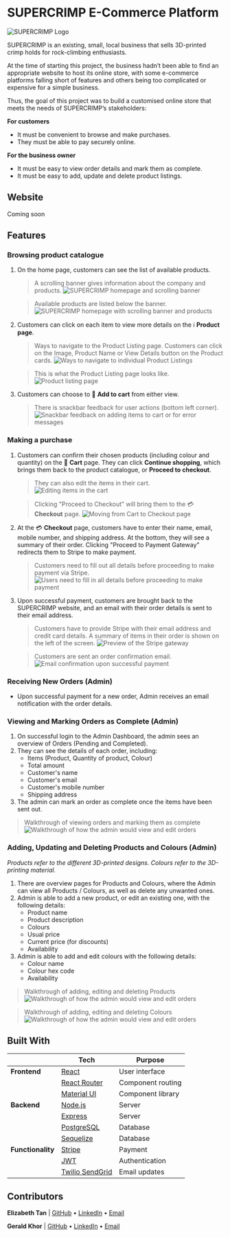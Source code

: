 # SUPERCRIMP E-Commerce Platform

<picture>
  <source media="(prefers-color-scheme: dark)" srcset="./public/readme/logo-white.png">
  <source media="(prefers-color-scheme: light)" srcset="./public/readme/logo-black.png">
  <img alt="SUPERCRIMP Logo" src="./public/readme/logo-black.png">
</picture>

SUPERCRIMP is an existing, small, local business that sells 3D-printed crimp holds for rock-climbing enthusiasts.

At the time of starting this project, the business hadn’t been able to find an appropriate website to host its online store, with some e-commerce platforms falling short of features and others being too complicated or expensive for a simple business.

Thus, the goal of this project was to build a customised online store that meets the needs of SUPERCRIMP’s stakeholders:

**For customers**

- It must be convenient to browse and make purchases.
- They must be able to pay securely online.

**For the business owner**

- It must be easy to view order details and mark them as complete.
- It must be easy to add, update and delete product listings.

## Website

Coming soon

## Features

### Browsing product catalogue

1. On the home page, customers can see the list of available products.

   > A scrolling banner gives information about the company and products.
   > ![SUPERCRIMP homepage and scrolling banner](./public/readme/1_Homepage_Carousel.gif)

   > Available products are listed below the banner.
   > ![SUPERCRIMP homepage with scrolling banner and products](./public/readme/1_Homepage_Products.gif)

2. Customers can click on each item to view more details on the ℹ️ **Product page**.

   > Ways to navigate to the Product Listing page. Customers can click on the Image, Product Name or View Details button on the Product cards.
   > ![Ways to navigate to individual Product Listings](./public/readme/1_Homepage_ProductCard.jpg)

   > This is what the Product Listing page looks like.
   > ![Product listing page](./public/readme/2_ProductListing.jpg)

3. Customers can choose to 🛒 **Add to cart** from either view.
   > There is snackbar feedback for user actions (bottom left corner).
   > ![Snackbar feedback on adding items to cart or for error messages](./public/readme/3_Homepage_Add_to_cart.gif)

### Making a purchase

1. Customers can confirm their chosen products (including colour and quantity) on the 🛒 **Cart** page. They can click **Continue shopping**, which brings them back to the product catalogue, or **Proceed to checkout**.

   > They can also edit the items in their cart.
   > ![Editing items in the cart](./public/readme/4_Cart_editing_items.gif)

   > Clicking "Proceed to Checkout" will bring them to the 💳 **Checkout** page.
   > ![Moving from Cart to Checkout page](./public/readme/5_Checkout_1.gif)

2. At the 💳 **Checkout** page, customers have to enter their name, email, mobile number, and shipping address. At the bottom, they will see a summary of their order. Clicking "Proceed to Payment Gateway" redirects them to Stripe to make payment.

   > Customers need to fill out all details before proceeding to make payment via Stripe.
   > ![Users need to fill in all details before proceeding to make payment](./public/readme/5_Checkout_2.gif)

3. Upon successful payment, customers are brought back to the SUPERCRIMP website, and an email with their order details is sent to their email address.

   > Customers have to provide Stripe with their email address and credit card details. A summary of items in their order is shown on the left of the screen.
   > ![Preview of the Stripe gateway](./public/readme/5_Checkout_3.gif)

   > Customers are sent an order confirmation email.
   > ![Email confirmation upon successful payment](./public/readme/6_EmailConfirmation_Customer.jpg)

### Receiving New Orders (Admin)

- Upon successful payment for a new order, Admin receives an email notification with the order details.

### Viewing and Marking Orders as Complete (Admin)

1. On successful login to the Admin Dashboard, the admin sees an overview of Orders (Pending and Completed).
2. They can see the details of each order, including:
   - Items (Product, Quantity of product, Colour)
   - Total amount
   - Customer's name
   - Customer's email
   - Customer's mobile number
   - Shipping address
3. The admin can mark an order as complete once the items have been sent out.

> Walkthrough of viewing orders and marking them as complete
> ![Walkthrough of how the admin would view and edit orders](./public/readme/9_Admin_Orders_Overview.gif)

### Adding, Updating and Deleting Products and Colours (Admin)

_Products refer to the different 3D-printed designs. Colours refer to the 3D-printing material._

1. There are overview pages for Products and Colours, where the Admin can view all Products / Colours, as well as delete any unwanted ones.
2. Admin is able to add a new product, or edit an existing one, with the following details:
   - Product name
   - Product description
   - Colours
   - Usual price
   - Current price (for discounts)
   - Availability
3. Admin is able to add and edit colours with the following details:
   - Colour name
   - Colour hex code
   - Availability

> Walkthrough of adding, editing and deleting Products
> ![Walkthrough of how the admin would view and edit orders](./public/readme/10_Admin_Products.gif)

> Walkthrough of adding, editing and deleting Colours
> ![Walkthrough of how the admin would view and edit orders](./public/readme/11_Admin_Colours.gif)

## Built With

|                    | Tech                                                       | Purpose           |
| ------------------ | ---------------------------------------------------------- | ----------------- |
| **Frontend**       | [React](https://github.com/facebook/react/)                | User interface    |
|                    | [React Router](https://github.com/remix-run/react-router)  | Component routing |
|                    | [Material UI](https://github.com/mui/material-ui)          | Component library |
| **Backend**        | [Node.js](https://github.com/nodejs/node)                  | Server            |
|                    | [Express](https://github.com/expressjs/express)            | Server            |
|                    | [PostgreSQL](https://www.postgresql.org/)                  | Database          |
|                    | [Sequelize](https://sequelize.org/)                        | Database          |
| **Functionality**  | [Stripe](https://stripe.com/docs)                          | Payment           |
|                    | [JWT](https://jwt.io/)                                     | Authentication    |
|                    | [Twilio SendGrid](https://docs.sendgrid.com/)              | Email updates     |

## Contributors

**Elizabeth Tan** | [GitHub](https://github.com/liztanyl/) • [LinkedIn](https://www.linkedin.com/in/elizabethtanyulin/) • [Email](elizabeth.tanyulin@gmail.com)

**Gerald Khor** | [GitHub](https://github.com/gcskhor/) • [LinkedIn](https://www.linkedin.com/in/gerald-khor/) • [Email](elizabeth.tanyulin@gmail.com)
